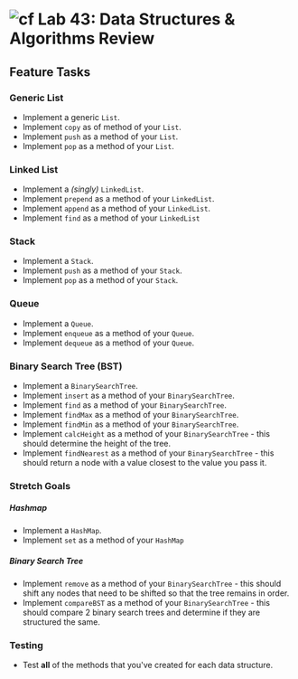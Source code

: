 ![cf](https://i.imgur.com/7v5ASc8.png) Lab 43: Data Structures & Algorithms Review
======

## Feature Tasks

### Generic List
* Implement a generic `List`.
* Implement `copy` as of method of your `List`.
* Implement `push` as a method of your `List`.
* Implement `pop` as a method of your `List`.

### Linked List
* Implement a *(singly)* `LinkedList`.
* Implement `prepend` as a method of your `LinkedList`.
* Implement `append` as a method of your `LinkedList`.
* Implement `find` as a method of your `LinkedList`

### Stack
* Implement a `Stack`.
* Implement `push` as a method of your `Stack`.
* Implement `pop` as a method of your `Stack`.

### Queue
* Implement a `Queue`.
* Implement `enqueue` as a method of your `Queue`.
* Implement `dequeue` as a method of your `Queue`.

### Binary Search Tree (BST)
* Implement a `BinarySearchTree`.
* Implement `insert` as a method of your `BinarySearchTree`.
* Implement `find` as a method of your `BinarySearchTree`.
* Implement `findMax` as a method of your `BinarySearchTree`.
* Implement `findMin` as a method of your `BinarySearchTree`.
* Implement `calcHeight` as a method of your `BinarySearchTree` - this should determine the height of the tree.
* Implement `findNearest` as a method of your `BinarySearchTree` - this should return a node with a value closest to the value you pass it.

### Stretch Goals
##### Hashmap
* Implement a `HashMap`.
* Implement `set` as a method of your `HashMap`

##### Binary Search Tree
* Implement `remove` as a method of your `BinarySearchTree` - this should shift any nodes that need to be shifted so that the tree remains in order.
* Implement `compareBST` as a method of your `BinarySearchTree` - this should compare 2 binary search trees and determine if they are structured the same.

### Testing
* Test **all** of the methods that you've created for each data structure.